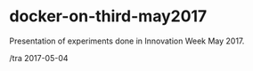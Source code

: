 # docker-on-third-may2017
Presentation of experiments done in Innovation Week May 2017.

/tra 2017-05-04
